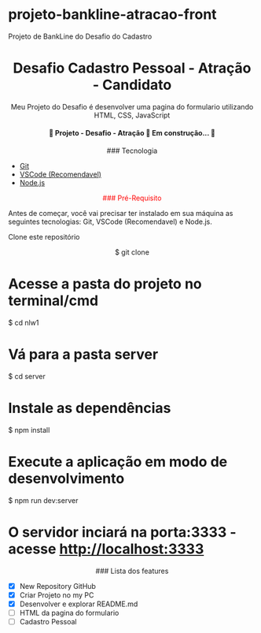# projeto-bankline-atracao-front
 Projeto de BankLine do Desafio do Cadastro

<h1 align="center"> Desafio Cadastro Pessoal - Atração - Candidato </h1>

<p align="center"> Meu Projeto do Desafio é desenvolver uma pagina do formulario utilizando HTML, CSS, JavaScript</p>

<h4 align="center"> 🚧  Projeto - Desafio - Atração 🚀 Em construção...  🚧 </h4>

<p align="center"> ### Tecnologia </p>

- [Git](https://git-scm.com)
- [VSCode (Recomendavel)](https://code.visualstudio.com/)
- [Node.js](https://nodejs.org/pt-br/)

<p align="center" style="color: red"> ### Pré-Requisito </p>

Antes de começar, você vai precisar ter instalado em sua máquina as seguintes tecnologias:
Git, VSCode (Recomendavel) e Node.js.

Clone este repositório
<p align="center"> $ git clone <https://github.com/CakonChan/project-desafio-formulario/> </p>

# Acesse a pasta do projeto no terminal/cmd
$ cd nlw1

# Vá para a pasta server
$ cd server

# Instale as dependências
$ npm install

# Execute a aplicação em modo de desenvolvimento
$ npm run dev:server

# O servidor inciará na porta:3333 - acesse <http://localhost:3333>


<p align="center"> ### Lista dos features </p>


- [x] New Repository GitHub
- [x] Criar Projeto no my PC
- [x] Desenvolver e explorar README.md
- [ ] HTML da pagina do formulario
- [ ] Cadastro Pessoal

